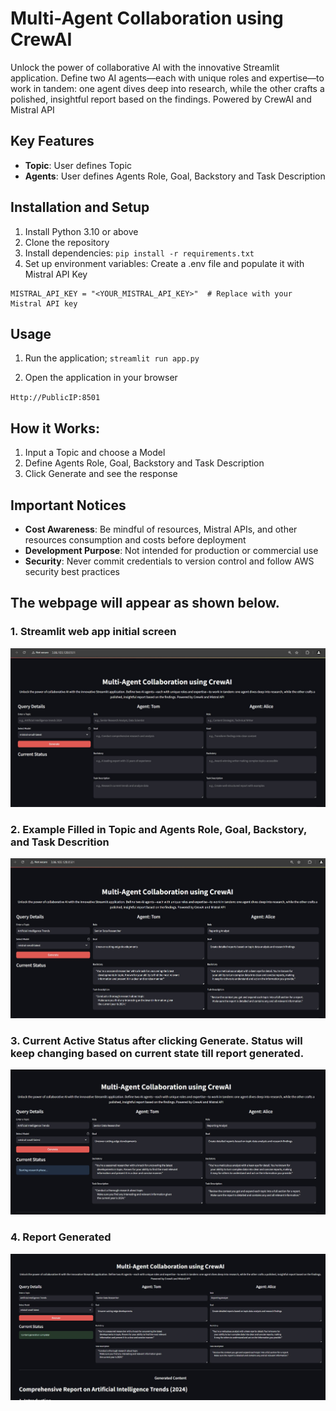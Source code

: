 # Multi-Agent Collaboration using CrewAI

Unlock the power of collaborative AI with the innovative Streamlit application. Define two AI agents—each with unique roles and expertise—to work in tandem: one agent dives deep into research, while the other crafts a polished, insightful report based on the findings. Powered by CrewAI and Mistral API

## Key Features
- **Topic**: User defines Topic 
- **Agents**: User defines Agents Role, Goal, Backstory and Task Description

## Installation and Setup

1. Install Python 3.10 or above
2. Clone the repository
3. Install dependencies:
  `pip install -r requirements.txt`
4. Set up environment variables: Create a .env file and populate it with Mistral API Key
```
MISTRAL_API_KEY = "<YOUR_MISTRAL_API_KEY>"  # Replace with your Mistral API key
```
## Usage

1. Run the application;
`streamlit run app.py`

2. Open the application in your browser

`Http://PublicIP:8501`

## How it Works:

1. Input a Topic and choose a Model 
2. Define Agents Role, Goal, Backstory and Task Description
3. Click Generate and see the response

## Important Notices

- **Cost Awareness**: Be mindful of resources, Mistral APIs, and other resources consumption and costs before deployment
- **Development Purpose**: Not intended for production or commercial use
- **Security**: Never commit credentials to version control and follow AWS security best practices


## The webpage will appear as shown below. 


### 1. Streamlit web app initial screen
![Streamlit web app initial screen](screenshots/1.jpg)

### 2. Example Filled in Topic and Agents Role, Goal, Backstory, and Task Descrition 
![Example Filled in Topic and Agents](screenshots/2.jpg)


### 3. Current Active Status after clicking Generate. Status will keep changing based on current state till report generated. 
![Current Active Status ](screenshots/3.jpg)


### 4. Report Generated
![Report Generated](screenshots/4.jpg)


